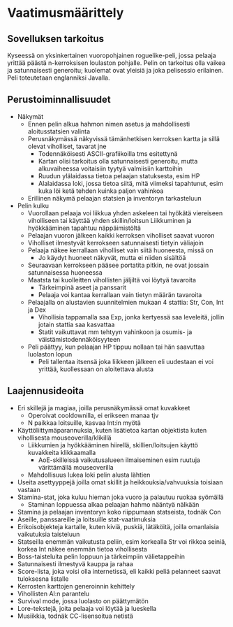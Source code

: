# Vaatimusmäärittely

## Sovelluksen tarkoitus

Kyseessä on yksinkertainen vuoropohjainen roguelike-peli, jossa pelaaja yrittää päästä n-kerroksisen loulaston pohjalle. Pelin on tarkoitus olla vaikea ja satunnaisesti generoitu; kuolemat ovat yleisiä ja joka pelisessio erilainen. Peli toteutetaan englanniksi Javalla.

## Perustoiminnallisuudet

* Näkymät
	* Ennen pelin alkua hahmon nimen asetus ja mahdollisesti aloitusstatsien valinta
	* Perusnäkymässä näkyvissä tämänhetkisen kerroksen kartta ja sillä olevat viholliset, tavarat jne
		* Todennäköisesti ASCII-grafiikoilla tms esitettynä
		* Kartan olisi tarkoitus olla satunnaisesti generoitu, mutta alkuvaiheessa voitaisiin tyytyä valmiisiin karttoihin
		* Ruudun ylälaidassa tietoa pelaajan statuksesta, esim HP
		* Alalaidassa loki, jossa tietoa siitä, mitä viimeksi tapahtunut, esim kuka löi ketä tehden kuinka paljon vahinkoa
	* Erillinen näkymä pelaajan statsien ja inventoryn tarkasteluun
* Pelin kulku
	* Vuorollaan pelaaja voi liikkua yhden askeleen tai hyökätä viereiseen viholliseen tai käyttää yhden skillin/loitsun
		Liikkuminen ja hyökkääminen tapahtuu näppäimistöltä
	* Pelaajan vuoron jälkeen kaikki kerroksen viholliset saavat vuoron
	* Viholliset ilmestyvät kerrokseen satunnaisesti tietyin väliajoin
	* Pelaaja näkee kerrallaan viholliset vain siitä huoneesta, missä on
		* Jo käydyt huoneet näkyvät, mutta ei niiden sisältöä
	* Seuraavaan kerrokseen pääsee portatita pitkin, ne ovat jossain satunnaisessa huoneessa
	* Maatsta tai kuolleitten vihollisten jäljiltä voi löytyä tavaroita
		* Tärkeimpinä aseet ja panssarit
		* Pelaaja voi kantaa kerrallaan vain tietyn määrän tavaroita
	* Pelaajalla on alustavien suunnitelmien mukaan 4 stattia: Str, Con, Int ja Dex
		* Vihollisia tappamalla saa Exp, jonka kertyessä saa leveleitä, jollin jotain stattia saa kasvattaa
		* Statit vaikuttavat mm tehtyyn vahinkoon ja osumis- ja väistämistodennäköisyyteen
	* Peli päättyy, kun pelaajan HP tippuu nollaan tai hän saavuttaa luolaston lopun
		* Peli tallentaa itsensä joka liikkeen jälkeen eli uudestaan ei voi yrittää, kuollessaan on aloitettava alusta
		
		
## Laajennusideoita

* Eri skillejä ja magiaa, joilla perusnäkymässä omat kuvakkeet
	* Operoivat cooldownilla, ei erikseen manaa tjv
	* N paikkaa loitsuille, kasvaa Int:in myötä
* Käyttöliittymäparannuksia, kuten lisätietoa kartan objektista kuten vihollisesta mouseoverilla/klikillä
	* Liikkumien ja hyökkääminen hiirellä, skillien/loitsujen käyttö kuvakkeita klikkaamalla
		* AoE-skilleissä vaikutusalueen ilmaiseminen esim ruutuja värittämällä mouseoverilla
	* Mahdollisuus lukea loki pelin alusta lähtien
* Useita asettyyppejä joilla omat skillit ja heikkouksia/vahvuuksia toisiaan vastaan
* Stamina-stat, joka kuluu hieman joka vuoro ja palautuu ruokaa syömällä
	* Staminan loppuessa alkaa pelaajan hahmo nääntyä nälkään
* Stamina ja pelaajan inventoryn koko riippumaan statseista, todnäk Con
* Aseille, panssareille ja loitsuille stat-vaatimuksia
* Erikoisobjekteja kartalle, kuten kiviä, puskiä, lätäköitä, joilla omanlaisia vaikutuksia taisteluun
* Statseilla enemmän vaikutusta peliin, esim korkealla Str voi rikkoa seiniä, korkea Int näkee enemmän tietoa vihollisesta
* Boss-taisteluita pelin loppuun ja tärkeimpiin välietappeihin
* Satunnaisesti ilmestyvä kauppa ja rahaa
* Score-lista, joka voisi olla internetissä, eli kaikki peliä pelanneet saavat tuloksesna listalle
* Kerrosten karttojen generoinnin kehittely
* Vihollisten AI:n parantelu
* Survival mode, jossa luolasto on päättymätön
* Lore-tekstejä, joita pelaaja voi löytää ja lueskella
* Musiikkia, todnäk CC-lisensoitua netistä